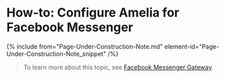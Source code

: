 

# How-to: Configure Amelia for Facebook Messenger

{% include from="Page-Under-Construction-Note.md" element-id="Page-Under-Construction-Note_snippet" /%}

> To learn more about this topic, see [Facebook Messenger Gateway](https://docs.amelia.com/display/AmeliaDocsV6/Facebook+Messenger+Gateway).

 

 
